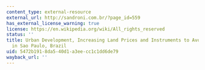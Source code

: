 ```yaml
---
content_type: external-resource
external_url: http://sandroni.com.br/?page_id=559
has_external_license_warning: true
license: https://en.wikipedia.org/wiki/All_rights_reserved
status: ''
title: Urban Development, Increasing Land Prices and Instruments to Avoid Exclusion
  in Sao Paulo, Brazil
uid: 5472b191-8da5-40d1-a3ee-cc1c1dd6de79
wayback_url: ''
---
```

